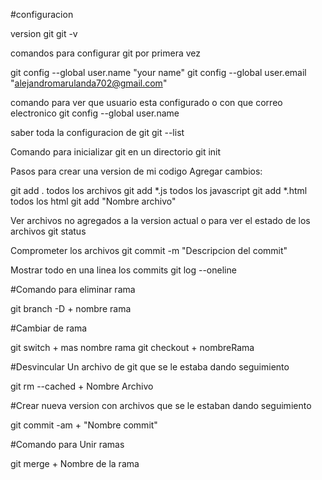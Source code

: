 #configuracion

version git 
git -v



comandos para configurar git por primera vez

git config --global user.name "your name"
git config --global user.email "alejandromarulanda702@gmail.com"


comando para ver que usuario esta configurado o con que correo electronico
git config --global user.name



saber toda la configuracion de git
git --list


Comando para inicializar git en un directorio 
git init


Pasos para crear una version de mi codigo
Agregar cambios: 

git add . todos los archivos
git add \*.js todos los javascript
git add \*.html todos los html
git add "Nombre archivo"



Ver archivos no agregados a la version actual o para ver el estado de los archivos
git status


Comprometer los archivos 
git commit -m "Descripcion del commit"


Mostrar todo en una linea los commits
git log --oneline

#Comando para eliminar rama

git branch -D + nombre rama

#Cambiar de rama 

git switch + mas nombre rama
git checkout + nombreRama


#Desvincular Un archivo de git que se le estaba dando seguimiento

git rm --cached + Nombre Archivo

#Crear nueva version con archivos que se le estaban dando seguimiento

git commit -am + "Nombre commit"

#Comando para Unir ramas

git merge + Nombre de la rama